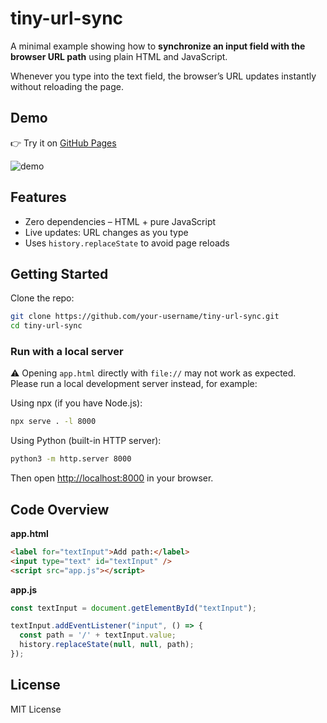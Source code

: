 # tiny-url-sync

A minimal example showing how to **synchronize an input field with the browser URL path** using plain HTML and JavaScript.

Whenever you type into the text field, the browser’s URL updates instantly without reloading the page.

## Demo

👉 Try it on [GitHub Pages](https://signothecat.github.io/tiny-url-sync/)

![demo](./screenshot.gif)

## Features

- Zero dependencies – HTML + pure JavaScript
- Live updates: URL changes as you type
- Uses `history.replaceState` to avoid page reloads

## Getting Started

Clone the repo:

```zsh
git clone https://github.com/your-username/tiny-url-sync.git
cd tiny-url-sync
```

### Run with a local server

⚠️ Opening `app.html` directly with `file://` may not work as expected.
Please run a local development server instead, for example:

Using npx (if you have Node.js):

```zsh
npx serve . -l 8000
```

Using Python (built-in HTTP server):

```zsh
python3 -m http.server 8000
```

Then open [http://localhost:8000](http://localhost:8000) in your browser.

## Code Overview

**app.html**
```html
<label for="textInput">Add path:</label>
<input type="text" id="textInput" />
<script src="app.js"></script>
```

**app.js**
```js
const textInput = document.getElementById("textInput");

textInput.addEventListener("input", () => {
  const path = '/' + textInput.value;
  history.replaceState(null, null, path);
});
```

## License

MIT License
